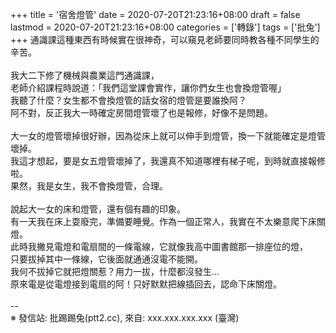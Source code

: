 +++
title = '宿舍燈管'
date = 2020-07-20T21:23:16+08:00
draft = false
lastmod = 2020-07-20T21:23:16+08:00
categories = ['轉錄']
tags = ['批兔']
+++
通識課這種東西有時候實在很神奇，可以窺見老師要同時教各種不同學生的辛苦。<br>
<br>
我大二下修了機械與農業這門通識課，<br>
老師介紹課程時說道：「我們這堂課會實作，讓你們女生也會換燈管喔」<br>
我聽了什麼？女生都不會換燈管的話女宿的燈管是要誰換阿？<br>
阿不對，反正我大一時確定房間燈管壞了也是報修，好像不是問題。<br>
<br>
大一女的燈管壞掉很好辦，因為從床上就可以伸手到燈管，換一下就能確定是燈管壞掉。<br>
我這才想起，要是女五燈管壞掉了，我還真不知道哪裡有梯子呢，到時就直接報修啦。<br>
果然，我是女生，我不會換燈管，合理。<br>
<br>
說起大一女的床和燈管，還有個有趣的印象。<br>
有一天我在床上耍廢完，準備要睡覺。作為一個正常人，我實在不太樂意爬下床關燈。<br>
此時我撇見電燈和電扇間的一條電線，它就像我高中圖書館那一排座位的燈，<br>
只要拔掉其中一條線，它後面就通通沒電不能開。<br>
我何不拔掉它就把燈關惹？用力一拔，什麼都沒發生…<br>
原來電是從電燈接到電扇的阿！只好默默把線插回去，認命下床關燈。<br>
<br>
--<br>
※ 發信站: 批踢踢兔(ptt2.cc), 來自: xxx.xxx.xxx.xxx (臺灣)<br>
